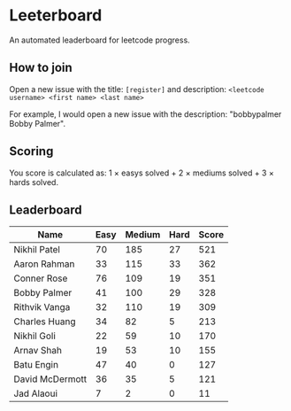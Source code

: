 # Leeterboard

An automated leaderboard for leetcode progress.

## How to join

Open a new issue with the title: `[register]` and description:
`<leetcode username> <first name> <last name>`

For example, I would open a new issue with the description: "bobbypalmer Bobby Palmer".

## Scoring

You score is calculated as:
1 $\times$ easys solved + 2 $\times$ mediums solved + 3 $\times$ hards solved.

## Leaderboard
| Name | Easy | Medium | Hard | Score |
| --- | --- | --- | --- | --- |
| Nikhil Patel | 70 | 185 | 27 | 521 |
| Aaron Rahman | 33 | 115 | 33 | 362 |
| Conner Rose | 76 | 109 | 19 | 351 |
| Bobby Palmer | 41 | 100 | 29 | 328 |
| Rithvik Vanga | 32 | 110 | 19 | 309 |
| Charles Huang | 34 | 82 | 5 | 213 |
| Nikhil Goli | 22 | 59 | 10 | 170 |
| Arnav Shah | 19 | 53 | 10 | 155 |
| Batu Engin | 47 | 40 | 0 | 127 |
| David McDermott | 36 | 35 | 5 | 121 |
| Jad Alaoui | 7 | 2 | 0 | 11 |
